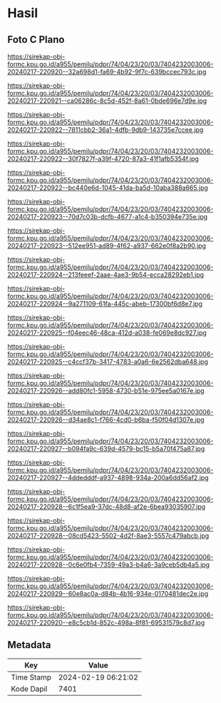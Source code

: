 # Hasil

## Foto C Plano

https://sirekap-obj-formc.kpu.go.id/a955/pemilu/pdpr/74/04/23/20/03/7404232003006-20240217-220920--32a698d1-fa69-4b92-9f7c-639bccec793c.jpg

https://sirekap-obj-formc.kpu.go.id/a955/pemilu/pdpr/74/04/23/20/03/7404232003006-20240217-220921--ca06286c-8c5d-452f-8a61-0bde696e7d9e.jpg

https://sirekap-obj-formc.kpu.go.id/a955/pemilu/pdpr/74/04/23/20/03/7404232003006-20240217-220922--7811cbb2-36a1-4dfb-9db9-143735e7ccee.jpg

https://sirekap-obj-formc.kpu.go.id/a955/pemilu/pdpr/74/04/23/20/03/7404232003006-20240217-220922--30f7827f-a39f-4720-87a3-41f1afb5354f.jpg

https://sirekap-obj-formc.kpu.go.id/a955/pemilu/pdpr/74/04/23/20/03/7404232003006-20240217-220922--bc440e6d-1045-41da-ba5d-10aba388a665.jpg

https://sirekap-obj-formc.kpu.go.id/a955/pemilu/pdpr/74/04/23/20/03/7404232003006-20240217-220923--70d7c03b-dcfb-4677-a1c4-b350394e735e.jpg

https://sirekap-obj-formc.kpu.go.id/a955/pemilu/pdpr/74/04/23/20/03/7404232003006-20240217-220923--512ee951-ad89-4f62-a937-662e0f8a2b90.jpg

https://sirekap-obj-formc.kpu.go.id/a955/pemilu/pdpr/74/04/23/20/03/7404232003006-20240217-220924--213feeef-2aae-4ae3-9b54-ecca28292eb1.jpg

https://sirekap-obj-formc.kpu.go.id/a955/pemilu/pdpr/74/04/23/20/03/7404232003006-20240217-220924--9a271109-61fa-445c-abeb-17300bf6d8e7.jpg

https://sirekap-obj-formc.kpu.go.id/a955/pemilu/pdpr/74/04/23/20/03/7404232003006-20240217-220925--f04eec46-48ca-412d-a038-fe069e8dc927.jpg

https://sirekap-obj-formc.kpu.go.id/a955/pemilu/pdpr/74/04/23/20/03/7404232003006-20240217-220925--c4ccf37b-3417-4783-a0a6-6e2562dba648.jpg

https://sirekap-obj-formc.kpu.go.id/a955/pemilu/pdpr/74/04/23/20/03/7404232003006-20240217-220926--add80fc1-5958-4730-b51e-975ee5a0167e.jpg

https://sirekap-obj-formc.kpu.go.id/a955/pemilu/pdpr/74/04/23/20/03/7404232003006-20240217-220926--d34ae8c1-f766-4cd0-b6ba-f50f04d1307e.jpg

https://sirekap-obj-formc.kpu.go.id/a955/pemilu/pdpr/74/04/23/20/03/7404232003006-20240217-220927--b094fa9c-639d-4579-bc15-b5a70f475a87.jpg

https://sirekap-obj-formc.kpu.go.id/a955/pemilu/pdpr/74/04/23/20/03/7404232003006-20240217-220927--4ddedddf-a937-4898-934a-200a6dd56af2.jpg

https://sirekap-obj-formc.kpu.go.id/a955/pemilu/pdpr/74/04/23/20/03/7404232003006-20240217-220928--6c1f5ea9-37dc-48d8-af2e-6bea93035907.jpg

https://sirekap-obj-formc.kpu.go.id/a955/pemilu/pdpr/74/04/23/20/03/7404232003006-20240217-220928--08cd5423-5502-4d2f-8ae3-5557c479abcb.jpg

https://sirekap-obj-formc.kpu.go.id/a955/pemilu/pdpr/74/04/23/20/03/7404232003006-20240217-220928--0c6e0fb4-7359-49a3-b4a6-3a9ceb5db4a5.jpg

https://sirekap-obj-formc.kpu.go.id/a955/pemilu/pdpr/74/04/23/20/03/7404232003006-20240217-220929--60e8ac0a-d84b-4b16-934e-0170481dec2e.jpg

https://sirekap-obj-formc.kpu.go.id/a955/pemilu/pdpr/74/04/23/20/03/7404232003006-20240217-220920--e8c5cb1d-852c-498a-8f81-69531579c8d7.jpg


## Metadata

| Key        | Value               |
| ---------- | ------------------- |
| Time Stamp | 2024-02-19 06:21:02 |
| Kode Dapil | 7401                |




